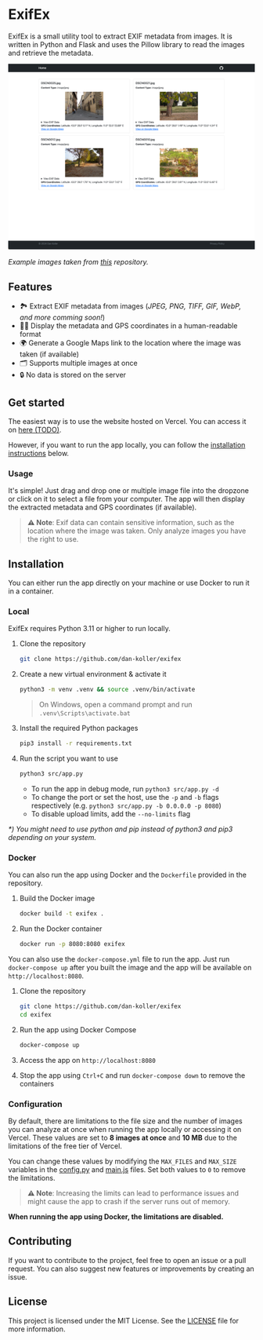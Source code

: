 # ExifEx

ExifEx is a small utility tool to extract EXIF metadata from images. It is written in Python and Flask and uses the Pillow library to read the images and retrieve the metadata.

![Screenshot of the app](res/screenshot.png)

_Example images taken from [this](https://github.com/ianare/exif-samples) repository._

## Features

-   🏞️ Extract EXIF metadata from images (_JPEG, PNG, TIFF, GIF, WebP, and more comming soon!_)
-   🕵️‍♀️ Display the metadata and GPS coordinates in a human-readable format
-   🌍 Generate a Google Maps link to the location where the image was taken (if available)
-   🗂️ Supports multiple images at once
-   🔒 No data is stored on the server

## Get started

<!-- TODO: Add link to hosted website once it's available -->

The easiest way is to use the website hosted on Vercel. You can access it on [here (TODO)](README).

However, if you want to run the app locally, you can follow the [installation instructions](#installation) below.

### Usage

It's simple! Just drag and drop one or multiple image file into the dropzone or click on it to select a file from your computer. The app will then display the extracted metadata and GPS coordinates (if available).

> **⚠️ Note**: Exif data can contain sensitive information, such as the location where the image was taken. Only analyze images you have the right to use.

## Installation

You can either run the app directly on your machine or use Docker to run it in a container.

### Local

ExifEx requires Python 3.11 or higher to run locally.

1. Clone the repository

    ```bash
    git clone https://github.com/dan-koller/exifex
    ```

2. Create a new virtual environment & activate it

    ```bash
    python3 -m venv .venv && source .venv/bin/activate
    ```

    > On Windows, open a command prompt and run `.venv\Scripts\activate.bat`

3. Install the required Python packages

    ```bash
    pip3 install -r requirements.txt
    ```

4. Run the script you want to use

    ```bash
    python3 src/app.py
    ```

    - To run the app in debug mode, run `python3 src/app.py -d`
    - To change the port or set the host, use the `-p` and `-b` flags respectively (e.g. `python3 src/app.py -b 0.0.0.0 -p 8080`)
    - To disable upload limits, add the `--no-limits` flag

_\*) You might need to use python and pip instead of python3 and pip3 depending on your system._

### Docker

You can also run the app using Docker and the `Dockerfile` provided in the repository.

1. Build the Docker image

    ```bash
    docker build -t exifex .
    ```

2. Run the Docker container

    ```bash
    docker run -p 8080:8080 exifex
    ```

You can also use the `docker-compose.yml` file to run the app. Just run `docker-compose up` after you built the image and the app will be available on `http://localhost:8080`.

1. Clone the repository

    ```bash
    git clone https://github.com/dan-koller/exifex
    cd exifex
    ```

2. Run the app using Docker Compose

    ```bash
    docker-compose up
    ```

3. Access the app on `http://localhost:8080`

4. Stop the app using `Ctrl+C` and run `docker-compose down` to remove the containers

### Configuration

By default, there are limitations to the file size and the number of images you can analyze at once when running the app locally or accessing it on Vercel. These values are set to **8 images at once** and **10 MB** due to the limitations of the free tier of Vercel.

You can change these values by modifying the `MAX_FILES` and `MAX_SIZE` variables in the [config.py](src/config.py) and [main.js](src/static/js/main.js) files. Set both values to `0` to remove the limitations.

> **⚠️ Note**: Increasing the limits can lead to performance issues and might cause the app to crash if the server runs out of memory.

**When running the app using Docker, the limitations are disabled.**

## Contributing

If you want to contribute to the project, feel free to open an issue or a pull request. You can also suggest new features or improvements by creating an issue.

## License

This project is licensed under the MIT License. See the [LICENSE](LICENSE) file for more information.
